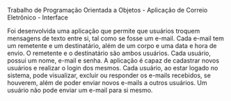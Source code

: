 Trabalho de Programação Orientada a Objetos - Aplicação de Correio Eletrônico - Interface

Foi desenvolvida uma aplicação que permite que usuários troquem mensagens de texto entre si, tal como se fosse um e-mail. 
Cada e-mail tem um remetente e um destinatário, além de um corpo e uma data e hora de envio. O remetente e o destinatário são ambos usuários.
Cada usuário, possui um nome, e-mail e senha. A aplicação é capaz de cadastrar novos usuários e realizar o login dos mesmos. 
Cada usuário, ao estar logado no sistema, pode visualizar, excluir ou responder os e-mails recebidos, se houverem, além de poder enviar novos e-mails
a outros usuários. Um usuário não pode enviar um e-mail para si mesmo. 

